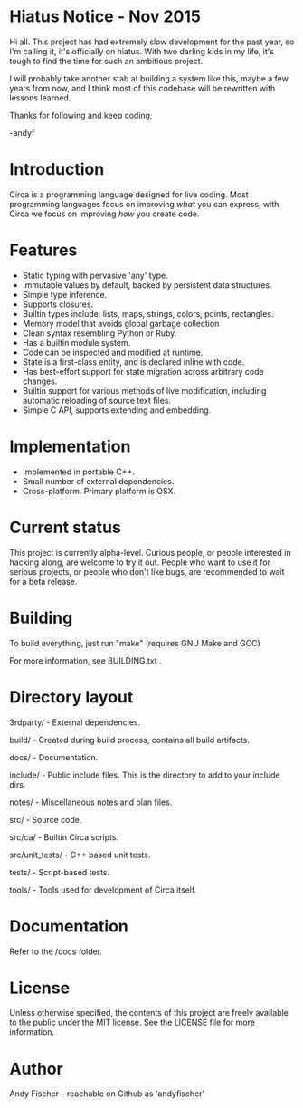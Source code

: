 
Hiatus Notice - Nov 2015
==============

Hi all. This project has had extremely slow development for the past year, so I'm calling
it, it's officially on hiatus. With two darling kids in my life, it's tough to
find the time for such an ambitious project.

I will probably take another stab at building a system like this, maybe a few years from now,
and I think most of this codebase will be rewritten with lessons learned.

Thanks for following and keep coding,

-andyf

Introduction
============

Circa is a programming language designed for live coding. Most programming languages
focus on improving *what* you can express, with Circa we focus on improving *how* you
create code.

Features
========

 - Static typing with pervasive 'any' type.
 - Immutable values by default, backed by persistent data structures.
 - Simple type inference.
 - Supports closures.
 - Builtin types include: lists, maps, strings, colors, points, rectangles.
 - Memory model that avoids global garbage collection
 - Clean syntax resembling Python or Ruby.
 - Has a builtin module system.
 - Code can be inspected and modified at runtime.
 - State is a first-class entity, and is declared inline with code.
 - Has best-effort support for state migration across arbitrary code changes.
 - Builtin support for various methods of live modification, including automatic
   reloading of source text files.
 - Simple C API, supports extending and embedding.

Implementation
==============

 - Implemented in portable C++.
 - Small number of external dependencies.
 - Cross-platform. Primary platform is OSX.

Current status
==============

This project is currently alpha-level. Curious people, or people interested in
hacking along, are welcome to try it out. People who want to use it for serious
projects, or people who don't like bugs, are recommended to wait for a beta release.

Building
========

To build everything, just run "make" (requires GNU Make and GCC)

For more information, see BUILDING.txt .

Directory layout
===========

 3rdparty/         - External dependencies.

 build/            - Created during build process, contains all build artifacts.

 docs/             - Documentation.

 include/          - Public include files. This is the directory to add to your include dirs.

 notes/            - Miscellaneous notes and plan files.

 src/              - Source code.

 src/ca/           - Builtin Circa scripts.

 src/unit_tests/   - C++ based unit tests.

 tests/            - Script-based tests.

 tools/            - Tools used for development of Circa itself.

Documentation
=============

Refer to the /docs folder.

License
=======

Unless otherwise specified, the contents of this project are freely available to the
public under the MIT license. See the LICENSE file for more information.

Author
======

Andy Fischer - reachable on Github as 'andyfischer'

